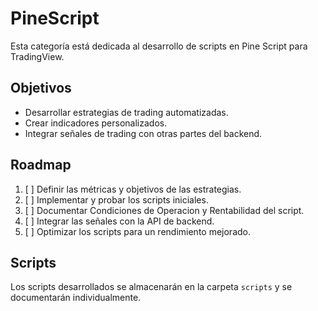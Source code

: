 # PineScript

Esta categoría está dedicada al desarrollo de scripts en Pine Script para TradingView.

## Objetivos
- Desarrollar estrategias de trading automatizadas.
- Crear indicadores personalizados.
- Integrar señales de trading con otras partes del backend.

## Roadmap
1. [ ] Definir las métricas y objetivos de las estrategias.
2. [ ] Implementar y probar los scripts iniciales.
3. [ ] Documentar Condiciones de Operacion y Rentabilidad del script.
4. [ ] Integrar las señales con la API de backend.
5. [ ] Optimizar los scripts para un rendimiento mejorado.

## Scripts
Los scripts desarrollados se almacenarán en la carpeta `scripts` y se documentarán individualmente.
